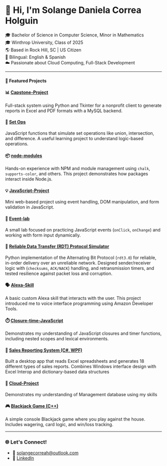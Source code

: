 
# 👋 Hi, I'm Solange Daniela Correa Holguin

🎓 Bachelor of Science in Computer Science, Minor in Mathematics  
🎓 Winthrop University, Class of 2025  
🌎 Based in Rock Hill, SC | US Citizen  
💬 Bilingual: English & Spanish  
☁️ Passionate about Cloud Computing, Full-Stack Development 

---

#### 🚀 Featured Projects

#### 📊 [Capstone-Project](https://github.com/SolCorrea1996/Capstone-Project.git)
Full-stack system using Python and Tkinter for a nonprofit client to generate reports in Excel and PDF formats with a MySQL backend.

#### 🔢 [Set Ops](https://github.com/SolCorrea1996/set-ops)
JavaScript functions that simulate set operations like union, intersection, and difference. A useful learning project to understand logic-based operations.

#### 📦 [node-modules](https://github.com/SolCorrea1996/Node-Modules)
Hands-on experience with NPM and module management using `chalk`, `supports-color`, and others. This project demonstrates how packages interact inside Node.js.

#### 💡 [JavaScript-Project](https://github.com/SolCorrea1996/JavaScript-Project.git)
Mini web-based project using event handling, DOM manipulation, and form validation in JavaScript.

#### 🧪 [Event-lab](https://github.com/SolCorrea1996/Event-lab.git)
A small lab focused on practicing JavaScript events (`onClick`, `onChange`) and working with form input dynamically.

####  🚀 [Reliable Data Transfer (RDT) Protocol Simulator](https://github.com/SolCorrea1996/Networking-Project-2.git)
Python implementation of the Alternating Bit Protocol (`rdt3.0`) for reliable, in-order delivery over an unreliable network. Designed sender/receiver logic with (`checksums`, `ACK/NACK`) handling, and retransmission timers, and tested resilience against packet loss and corruption.

#### 🗣️ [Alexa-Skill](https://github.com/SolCorrea1996/Alexa-Skill.git)
A basic custom Alexa skill that interacts with the user. This project introduced me to voice interface programming using Amazon Developer Tools.

#### ⏱️ [Closure-time-JavaScript](https://github.com/SolCorrea1996/Closure-time-JavaScript.git)
Demonstrates my understanding of JavaScript closures and timer functions, including nested scopes and lexical environments.

####  🔢 [Sales Reporting System (C#, WPF)](https://github.com/SolCorrea1996/C-Project.git) 
Built a desktop app that reads Excel spreadsheets and generates 18 different types of sales reports. Combines Windows interface design with Excel Interop and dictionary-based data structures

#### 🚀 [Cloud-Project](https://github.com/SolCorrea1996/Cloud-project1.git)
Demonstrates my understanding of Management database using my skills

#### 🎮 [Blackjack Game (C++)](https://github.com/SolCorrea1996/BlackJackGame-Project.git)
A simple console Blackjack game where you play against the house. Includes wagering, card logic, and win/loss tracking.

---
### 🌐 Let's Connect!

- 📧 solangecorreah@outlook.com
- 💼 [LinkedIn](https://linkedin.com/in/solange-correa-074515348)
